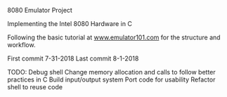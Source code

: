 8080 Emulator Project

Implementing the Intel 8080 Hardware in C

Following the basic tutorial at www.emulator101.com for the structure and workflow.

First commit 7-31-2018
Last commit 8-1-2018

TODO:
Debug shell
Change memory allocation and calls to follow better practices in C
Build input/output system
Port code for usability
Refactor shell to reuse code
